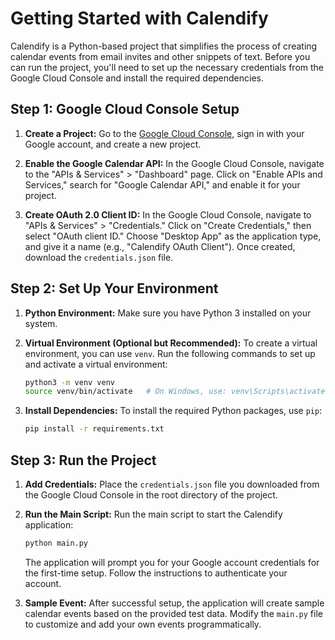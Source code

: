 # Getting Started with Calendify

Calendify is a Python-based project that simplifies the process of creating calendar events from email invites and other snippets of text. Before you can run the project, you'll need to set up the necessary credentials from the Google Cloud Console and install the required dependencies.

## Step 1: Google Cloud Console Setup

1. **Create a Project:**
   Go to the [Google Cloud Console](https://console.cloud.google.com/), sign in with your Google account, and create a new project.

2. **Enable the Google Calendar API:**
   In the Google Cloud Console, navigate to the "APIs & Services" > "Dashboard" page. Click on "Enable APIs and Services," search for "Google Calendar API," and enable it for your project.

3. **Create OAuth 2.0 Client ID:**
   In the Google Cloud Console, navigate to "APIs & Services" > "Credentials." Click on "Create Credentials," then select "OAuth client ID." Choose "Desktop App" as the application type, and give it a name (e.g., "Calendify OAuth Client"). Once created, download the `credentials.json` file.

## Step 2: Set Up Your Environment

1. **Python Environment:**
   Make sure you have Python 3 installed on your system.

2. **Virtual Environment (Optional but Recommended):**
   To create a virtual environment, you can use `venv`. Run the following commands to set up and activate a virtual environment:

   ```bash
   python3 -m venv venv
   source venv/bin/activate   # On Windows, use: venv\Scripts\activate

3. **Install Dependencies:**
   To install the required Python packages, use `pip`:

   ```bash
   pip install -r requirements.txt

## Step 3: Run the Project

1. **Add Credentials:**
   Place the `credentials.json` file you downloaded from the Google Cloud Console in the root directory of the project.

2. **Run the Main Script:**
   Run the main script to start the Calendify application:

   ```bash
   python main.py
   ```
   
   The application will prompt you for your Google account credentials for the first-time setup. Follow the instructions to authenticate your account.

3. **Sample Event:**
   After successful setup, the application will create sample calendar events based on the provided test data. Modify the `main.py` file to customize and add your own events programmatically.

